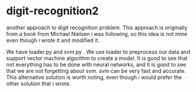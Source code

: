 # digit-recognition2
another approach to digit recognition problem. This approach is originally from a book from Michael Nielsen i was following,
so this idea is not mine even though i wrote it and modified it. 

We have loader.py and svm.py . We use loader to preprocess our data and support vector machine algorithm 
to create a model. It is good to see that not everything has to be done with neural networks, and it is good to see
that we are not forgetting about svm. svm can be very fast and accurate. This alternative solution is worth noting, 
even though i would prefer the other solution that i wrote.


